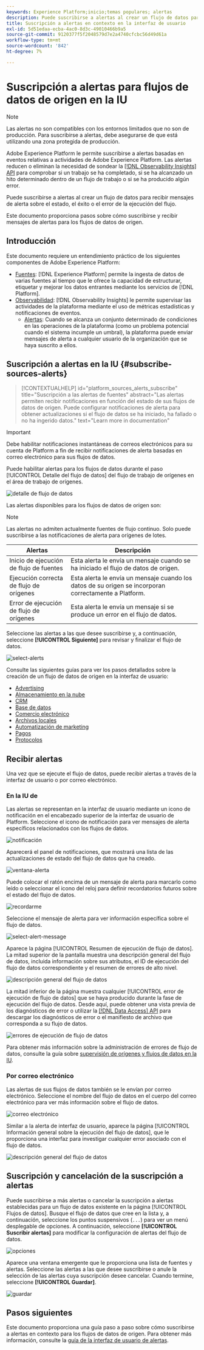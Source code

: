 ```yaml
---
keywords: Experience Platform;inicio;temas populares; alertas
description: Puede suscribirse a alertas al crear un flujo de datos para recibir mensajes de alerta sobre el estado, el éxito o el error de la ejecución del flujo.
title: Suscripción a alertas en contexto en la interfaz de usuario
exl-id: 5d51edaa-ecba-4ac0-8d3c-49010466b9a5
source-git-commit: 9120377f5f2048579d7e2a4740cfcbc56d49d61a
workflow-type: tm+mt
source-wordcount: '842'
ht-degree: 7%

---
```


# Suscripción a alertas para flujos de datos de origen en la IU

>[!NOTE]
>
>Las alertas no son compatibles con los entornos limitados que no son de producción. Para suscribirse a alertas, debe asegurarse de que está utilizando una zona protegida de producción.

Adobe Experience Platform le permite suscribirse a alertas basadas en eventos relativas a actividades de Adobe Experience Platform. Las alertas reducen o eliminan la necesidad de sondear la [[!DNL Observability Insights] API](../../../observability/api/overview.md) para comprobar si un trabajo se ha completado, si se ha alcanzado un hito determinado dentro de un flujo de trabajo o si se ha producido algún error.

Puede suscribirse a alertas al crear un flujo de datos para recibir mensajes de alerta sobre el estado, el éxito o el error de la ejecución del flujo.

Este documento proporciona pasos sobre cómo suscribirse y recibir mensajes de alertas para los flujos de datos de origen.

## Introducción

Este documento requiere un entendimiento práctico de los siguientes componentes de Adobe Experience Platform:

* [Fuentes](../../home.md): [!DNL Experience Platform] permite la ingesta de datos de varias fuentes al tiempo que le ofrece la capacidad de estructurar, etiquetar y mejorar los datos entrantes mediante los servicios de [!DNL Platform].
* [Observabilidad](../../../observability/home.md): [!DNL Observability Insights] le permite supervisar las actividades de la plataforma mediante el uso de métricas estadísticas y notificaciones de eventos.
   * [Alertas](../../../observability/alerts/overview.md): Cuando se alcanza un conjunto determinado de condiciones en las operaciones de la plataforma (como un problema potencial cuando el sistema incumple un umbral), la plataforma puede enviar mensajes de alerta a cualquier usuario de la organización que se haya suscrito a ellos.

## Suscripción a alertas en la IU {#subscribe-sources-alerts}

>[!CONTEXTUALHELP]
>id="platform_sources_alerts_subscribe"
>title="Suscripción a las alertas de fuentes"
>abstract="Las alertas permiten recibir notificaciones en función del estado de sus flujos de datos de origen. Puede configurar notificaciones de alerta para obtener actualizaciones si el flujo de datos se ha iniciado, ha fallado o no ha ingerido datos."
>text="Learn more in documentation"

>[!IMPORTANT]
>
>Debe habilitar notificaciones instantáneas de correos electrónicos para su cuenta de Platform a fin de recibir notificaciones de alerta basadas en correo electrónico para sus flujos de datos.

Puede habilitar alertas para los flujos de datos durante el paso [!UICONTROL Detalle del flujo de datos] del flujo de trabajo de orígenes en el área de trabajo de orígenes.

![detalle de flujo de datos](../../images/tutorials/alerts/dataflow-detail.png)

Las alertas disponibles para los flujos de datos de origen son:

>[!NOTE]
>
>Las alertas no admiten actualmente fuentes de flujo continuo. Solo puede suscribirse a las notificaciones de alerta para orígenes de lotes.

| Alertas | Descripción |
| --- | --- |
| Inicio de ejecución de flujo de fuentes | Esta alerta le envía un mensaje cuando se ha iniciado el flujo de datos de origen. |
| Ejecución correcta de flujo de orígenes | Esta alerta le envía un mensaje cuando los datos de su origen se incorporan correctamente a Platform. |
| Error de ejecución de flujo de orígenes | Esta alerta le envía un mensaje si se produce un error en el flujo de datos. |

Seleccione las alertas a las que desee suscribirse y, a continuación, seleccione **[!UICONTROL Siguiente]** para revisar y finalizar el flujo de datos.

![select-alerts](../../images/tutorials/alerts/select-alerts.png)

Consulte las siguientes guías para ver los pasos detallados sobre la creación de un flujo de datos de origen en la interfaz de usuario:

* [Advertising](./dataflow/advertising.md)
* [Almacenamiento en la nube](./dataflow/batch/cloud-storage.md)
* [CRM](./dataflow/crm.md)
* [Base de datos](./dataflow/databases.md)
* [Comercio electrónico](./dataflow/ecommerce.md)
* [Archivos locales](./create/local-system/local-file-upload.md)
* [Automatización de marketing](./dataflow/marketing-automation.md)
* [Pagos](./dataflow/payments.md)
* [Protocolos](./dataflow/protocols.md)

## Recibir alertas

Una vez que se ejecute el flujo de datos, puede recibir alertas a través de la interfaz de usuario o por correo electrónico.

### En la IU de

Las alertas se representan en la interfaz de usuario mediante un icono de notificación en el encabezado superior de la interfaz de usuario de Platform. Seleccione el icono de notificación para ver mensajes de alerta específicos relacionados con los flujos de datos.

![notificación](../../images/tutorials/alerts/notification.png)

Aparecerá el panel de notificaciones, que mostrará una lista de las actualizaciones de estado del flujo de datos que ha creado.

![ventana-alerta](../../images/tutorials/alerts/alert-window.png)

Puede colocar el ratón encima de un mensaje de alerta para marcarlo como leído o seleccionar el icono del reloj para definir recordatorios futuros sobre el estado del flujo de datos.

![recordarme](../../images/tutorials/alerts/remind-me.png)

Seleccione el mensaje de alerta para ver información específica sobre el flujo de datos.

![select-alert-message](../../images/tutorials/alerts/select-alert-message.png)

Aparece la página [!UICONTROL Resumen de ejecución de flujo de datos]. La mitad superior de la pantalla muestra una descripción general del flujo de datos, incluida información sobre sus atributos, el ID de ejecución del flujo de datos correspondiente y el resumen de errores de alto nivel.

![descripción general del flujo de datos](../../images/tutorials/alerts/dataflow-overview.png)

La mitad inferior de la página muestra cualquier [!UICONTROL error de ejecución de flujo de datos] que se haya producido durante la fase de ejecución del flujo de datos. Desde aquí, puede obtener una vista previa de los diagnósticos de error o utilizar la [[!DNL Data Access] API](https://www.adobe.io/experience-platform-apis/references/data-access/) para descargar los diagnósticos de error o el manifiesto de archivo que corresponda a su flujo de datos.

![errores de ejecución de flujo de datos](../../images/tutorials/alerts/dataflow-run-error.png)

Para obtener más información sobre la administración de errores de flujo de datos, consulte la guía sobre [supervisión de orígenes y flujos de datos en la IU](../../../dataflows/ui/monitor-sources.md).

### Por correo electrónico

Las alertas de sus flujos de datos también se le envían por correo electrónico. Seleccione el nombre del flujo de datos en el cuerpo del correo electrónico para ver más información sobre el flujo de datos.

![correo electrónico](../../images/tutorials/alerts/email.png)

Similar a la alerta de interfaz de usuario, aparece la página [!UICONTROL Información general sobre la ejecución del flujo de datos], que le proporciona una interfaz para investigar cualquier error asociado con el flujo de datos.

![descripción general del flujo de datos](../../images/tutorials/alerts/dataflow-overview.png)

## Suscripción y cancelación de la suscripción a alertas

Puede suscribirse a más alertas o cancelar la suscripción a alertas establecidas para un flujo de datos existente en la página [!UICONTROL Flujos de datos]. Busque el flujo de datos que cree en la lista y, a continuación, seleccione los puntos suspensivos (`...`) para ver un menú desplegable de opciones. A continuación, seleccione **[!UICONTROL Suscribir alertas]** para modificar la configuración de alertas del flujo de datos.

![opciones](../../images/tutorials/alerts/options.png)

Aparece una ventana emergente que le proporciona una lista de fuentes y alertas. Seleccione las alertas a las que desee suscribirse o anule la selección de las alertas cuya suscripción desee cancelar. Cuando termine, seleccione **[!UICONTROL Guardar]**.

![guardar](../../images/tutorials/alerts/save.png)

## Pasos siguientes

Este documento proporciona una guía paso a paso sobre cómo suscribirse a alertas en contexto para los flujos de datos de origen. Para obtener más información, consulte la [guía de la interfaz de usuario de alertas](../../../observability/alerts/ui.md).